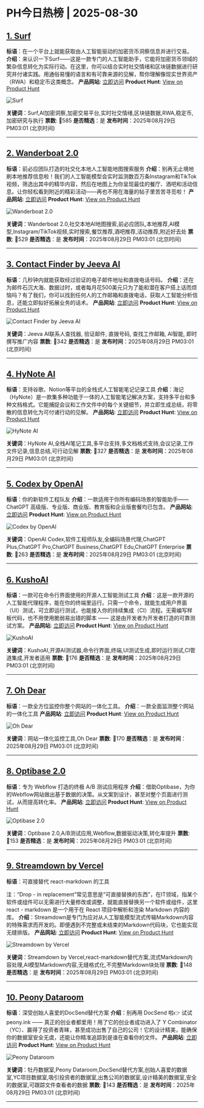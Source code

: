 # PH今日热榜 | 2025-08-30

## [1. Surf](https://www.producthunt.com/products/surf-9?utm_campaign=producthunt-api&utm_medium=api-v2&utm_source=Application%3A+dev+%28ID%3A+189358%29)
**标语**：在一个平台上就能获取由人工智能驱动的加密货币洞察信息并进行交易。
**介绍**：来认识一下Surf——这是一款专门的人工智能助手，它能将加密货币领域的繁杂信息转化为实际行动。在这里，你可以结合实时社交情绪和区块链数据进行研究并付诸实践。用通俗易懂的语言和有可靠来源的见解，帮你理解像现实世界资产（RWA）和稳定币这类概念。
**产品网站**: [立即访问](https://www.producthunt.com/r/MQ3BJZMNCWFMUH?utm_campaign=producthunt-api&utm_medium=api-v2&utm_source=Application%3A+dev+%28ID%3A+189358%29)
**Product Hunt**: [View on Product Hunt](https://www.producthunt.com/products/surf-9?utm_campaign=producthunt-api&utm_medium=api-v2&utm_source=Application%3A+dev+%28ID%3A+189358%29)

![Surf](https://ph-files.imgix.net/3a2be6a3-6537-4190-b516-32d324fde4dc.png?auto=format)

**关键词**：Surf,AI加密洞察,加密交易平台,实时社交情绪,区块链数据,RWA,稳定币,加密研究与执行
**票数**: 🔺585
**是否精选**：是
**发布时间**：2025年08月29日 PM03:01 (北京时间)

---

## [2. Wanderboat 2.0](https://www.producthunt.com/products/wanderboat-2-0?utm_campaign=producthunt-api&utm_medium=api-v2&utm_source=Application%3A+dev+%28ID%3A+189358%29)
**标语**：前必应团队打造的社交化本地人工智能地图搜索服务
**介绍**：别再无止境地刷本地推荐信息啦！我们的人工智能模型会实时监测数百万条Instagram和TikTok视频，筛选出其中的精华内容，然后在地图上为你呈现最佳的餐厅、酒吧和活动信息。让你轻松看到附近的精彩活动——再也不用在海量的帖子里苦苦寻觅啦！
**产品网站**: [立即访问](https://www.producthunt.com/r/FDUSA2T2KBHPTE?utm_campaign=producthunt-api&utm_medium=api-v2&utm_source=Application%3A+dev+%28ID%3A+189358%29)
**Product Hunt**: [View on Product Hunt](https://www.producthunt.com/products/wanderboat-2-0?utm_campaign=producthunt-api&utm_medium=api-v2&utm_source=Application%3A+dev+%28ID%3A+189358%29)

![Wanderboat 2.0](https://ph-files.imgix.net/1b2dc2a0-b398-4896-a88a-b8ffd4cd16c8.jpeg?auto=format)

**关键词**：Wanderboat 2.0,社交本地AI地图搜索,前必应团队,本地推荐,AI模型,Instagram/TikTok视频,实时搜索,餐饮推荐,酒吧推荐,活动推荐,附近好去处
**票数**: 🔺529
**是否精选**：是
**发布时间**：2025年08月29日 PM03:01 (北京时间)

---

## [3. Contact Finder by Jeeva AI](https://www.producthunt.com/products/jeeva-ai?utm_campaign=producthunt-api&utm_medium=api-v2&utm_source=Application%3A+dev+%28ID%3A+189358%29)
**标语**：几秒钟内就能获取经过验证的电子邮件地址和直拨电话号码。
**介绍**：还在为邮件石沉大海、数据过时，或者每月花500美元只为了能和潜在客户搭上话而烦恼吗？有了我们，你可以找到任何人的工作邮箱和直拨电话，获取人工智能分析信息，还能立即拟好拓展业务的话术。
**产品网站**: [立即访问](https://www.producthunt.com/r/VNF7D2WGYNJHP4?utm_campaign=producthunt-api&utm_medium=api-v2&utm_source=Application%3A+dev+%28ID%3A+189358%29)
**Product Hunt**: [View on Product Hunt](https://www.producthunt.com/products/jeeva-ai?utm_campaign=producthunt-api&utm_medium=api-v2&utm_source=Application%3A+dev+%28ID%3A+189358%29)

![Contact Finder by Jeeva AI](https://ph-files.imgix.net/c5a327cf-2267-4656-9649-0d03f9fbc83b.png?auto=format)

**关键词**：Jeeva AI联系人查找器, 验证邮件, 直拨号码, 查找工作邮箱, AI智能, 即时撰写推广内容
**票数**: 🔺342
**是否精选**：是
**发布时间**：2025年08月29日 PM03:01 (北京时间)

---

## [4. HyNote AI](https://www.producthunt.com/products/ai-notebook-app?utm_campaign=producthunt-api&utm_medium=api-v2&utm_source=Application%3A+dev+%28ID%3A+189358%29)
**标语**：支持谷歌、Notion等平台的全栈式人工智能笔记记录工具
**介绍**：海记（HyNote）是一款集多种功能于一体的人工智能笔记解决方案，支持多平台和多种文档格式。它能捕捉会议和工作文件中的每个关键细节，并立即生成总结，将零散的信息转化为可付诸行动的见解。
**产品网站**: [立即访问](https://www.producthunt.com/r/FHNNTJ3A26Z2XI?utm_campaign=producthunt-api&utm_medium=api-v2&utm_source=Application%3A+dev+%28ID%3A+189358%29)
**Product Hunt**: [View on Product Hunt](https://www.producthunt.com/products/ai-notebook-app?utm_campaign=producthunt-api&utm_medium=api-v2&utm_source=Application%3A+dev+%28ID%3A+189358%29)

![HyNote AI](https://ph-files.imgix.net/bf8bb2b2-8fa0-4a5e-ae84-fba63f1a8c22.jpeg?auto=format)

**关键词**：HyNote AI,全栈AI笔记工具,多平台支持,多文档格式支持,会议记录,工作文件记录,信息总结,可行动见解
**票数**: 🔺327
**是否精选**：是
**发布时间**：2025年08月29日 PM03:01 (北京时间)

---

## [5. Codex by OpenAI](https://www.producthunt.com/products/openai?utm_campaign=producthunt-api&utm_medium=api-v2&utm_source=Application%3A+dev+%28ID%3A+189358%29)
**标语**：你的新软件工程队友
**介绍**：一款适用于你所有编码场景的智能助手——ChatGPT 高级版、专业版、商业版、教育版和企业版套餐均已包含。
**产品网站**: [立即访问](https://www.producthunt.com/r/TERF7FVV7K2FC4?utm_campaign=producthunt-api&utm_medium=api-v2&utm_source=Application%3A+dev+%28ID%3A+189358%29)
**Product Hunt**: [View on Product Hunt](https://www.producthunt.com/products/openai?utm_campaign=producthunt-api&utm_medium=api-v2&utm_source=Application%3A+dev+%28ID%3A+189358%29)

![Codex by OpenAI](https://ph-files.imgix.net/bc2d1fc7-b0e6-4984-9041-ae228419df25.jpeg?auto=format)

**关键词**：OpenAI Codex,软件工程师队友,全编码场景代理,ChatGPT Plus,ChatGPT Pro,ChatGPT Business,ChatGPT Edu,ChatGPT Enterprise
**票数**: 🔺263
**是否精选**：是
**发布时间**：2025年08月29日 PM03:01 (北京时间)

---

## [6. KushoAI](https://www.producthunt.com/products/kushoai?utm_campaign=producthunt-api&utm_medium=api-v2&utm_source=Application%3A+dev+%28ID%3A+189358%29)
**标语**：一款可在命令行界面使用的开源人工智能测试工具
**介绍**：这是一款开源的人工智能代理程序，能在你的终端里运行。只需一个命令，就能生成用户界面（UI）测试，可立即运行测试，也能接入你的持续集成（CI）流程。无需编写样板代码，也不用使用脆弱易出错的脚本 —— 这是由开发者为开发者打造的可靠测试方案。
**产品网站**: [立即访问](https://www.producthunt.com/r/7BTXX4MKXSCFKT?utm_campaign=producthunt-api&utm_medium=api-v2&utm_source=Application%3A+dev+%28ID%3A+189358%29)
**Product Hunt**: [View on Product Hunt](https://www.producthunt.com/products/kushoai?utm_campaign=producthunt-api&utm_medium=api-v2&utm_source=Application%3A+dev+%28ID%3A+189358%29)

![KushoAI](https://ph-files.imgix.net/3203658e-ae85-44cf-96b5-292254ff0fbe.png?auto=format)

**关键词**：KushoAI,开源AI测试器,命令行界面,终端,UI测试生成,即时运行测试,CI管道集成,开发者适用
**票数**: 🔺176
**是否精选**：是
**发布时间**：2025年08月29日 PM03:01 (北京时间)

---

## [7. Oh Dear](https://www.producthunt.com/products/oh-dear?utm_campaign=producthunt-api&utm_medium=api-v2&utm_source=Application%3A+dev+%28ID%3A+189358%29)
**标语**：一款全方位监控你整个网站的一体化工具。
**介绍**：一款全面监测整个网站的一体化工具
**产品网站**: [立即访问](https://www.producthunt.com/r/LFTEVB6DF7S3XA?utm_campaign=producthunt-api&utm_medium=api-v2&utm_source=Application%3A+dev+%28ID%3A+189358%29)
**Product Hunt**: [View on Product Hunt](https://www.producthunt.com/products/oh-dear?utm_campaign=producthunt-api&utm_medium=api-v2&utm_source=Application%3A+dev+%28ID%3A+189358%29)

![Oh Dear](https://ph-files.imgix.net/5acfa6c5-2cd3-4e82-80e7-08e9b574c944.jpeg?auto=format)

**关键词**：网站一体化监控工具,Oh Dear
**票数**: 🔺170
**是否精选**：是
**发布时间**：2025年08月29日 PM03:01 (北京时间)

---

## [8. Optibase 2.0](https://www.producthunt.com/products/a-b-testing-for-webflow?utm_campaign=producthunt-api&utm_medium=api-v2&utm_source=Application%3A+dev+%28ID%3A+189358%29)
**标语**：专为 Webflow 打造的终极 A/B 测试应用程序
**介绍**：借助Optibase，为你的Webflow网站做出基于数据的决策。从文案到设计，甚至对整个页面进行测试，从而提高转化率。
**产品网站**: [立即访问](https://www.producthunt.com/r/PMB227JEVECLYQ?utm_campaign=producthunt-api&utm_medium=api-v2&utm_source=Application%3A+dev+%28ID%3A+189358%29)
**Product Hunt**: [View on Product Hunt](https://www.producthunt.com/products/a-b-testing-for-webflow?utm_campaign=producthunt-api&utm_medium=api-v2&utm_source=Application%3A+dev+%28ID%3A+189358%29)

![Optibase 2.0](https://ph-files.imgix.net/9c32bc09-de58-4ffa-a24c-d9ae9bb88f51.png?auto=format)

**关键词**：Optibase 2.0,A/B测试应用,Webflow,数据驱动决策,转化率提升
**票数**: 🔺153
**是否精选**：是
**发布时间**：2025年08月29日 PM03:01 (北京时间)

---

## [9. Streamdown by Vercel](https://www.producthunt.com/products/vercel?utm_campaign=producthunt-api&utm_medium=api-v2&utm_source=Application%3A+dev+%28ID%3A+189358%29)
**标语**：可直接替代 react-markdown 的工具

注：“Drop - in replacement”常见意思是“可直接替换的东西”，在IT领域，指某个软件或组件可以无需进行大量修改或调整，就能直接替换另一个软件或组件，这里 react - markdown 是一个用于在 React 项目中解析和渲染 Markdown 内容的库。
**介绍**：Streamdown是专门为应对从人工智能模型流式传输Markdown内容的特殊需求而开发的。即便遇到不完整或未结束的Markdown代码块，它也能实现无缝排版。
**产品网站**: [立即访问](https://www.producthunt.com/r/755C4V7LOVOEZP?utm_campaign=producthunt-api&utm_medium=api-v2&utm_source=Application%3A+dev+%28ID%3A+189358%29)
**Product Hunt**: [View on Product Hunt](https://www.producthunt.com/products/vercel?utm_campaign=producthunt-api&utm_medium=api-v2&utm_source=Application%3A+dev+%28ID%3A+189358%29)

![Streamdown by Vercel](https://ph-files.imgix.net/0a159f54-848e-4f59-93a7-8d0563cace67.png?auto=format)

**关键词**：Streamdown by Vercel,react-markdown替代方案,流式Markdown内容处理,AI模型Markdown内容,无缝格式化,不完整Markdown块处理
**票数**: 🔺148
**是否精选**：是
**发布时间**：2025年08月29日 PM03:01 (北京时间)

---

## [10. Peony Dataroom](https://www.producthunt.com/products/peony-0-5?utm_campaign=producthunt-api&utm_medium=api-v2&utm_source=Application%3A+dev+%28ID%3A+189358%29)
**标语**：深受创始人喜爱的DocSend替代方案
**介绍**：别再用 DocSend 啦👉 试试 peony.ink —— 真正的创业者都爱用！用了它的创业者成功进入了 Y Combinator（YC）、赢得了投资者青睐，甚至成功出售了自己的公司！它的设计精美，能确保你的数据室安全无虞，还能让你精准追踪到是谁在查看你的文件。
**产品网站**: [立即访问](https://www.producthunt.com/r/2EWWYTKQMFH6VY?utm_campaign=producthunt-api&utm_medium=api-v2&utm_source=Application%3A+dev+%28ID%3A+189358%29)
**Product Hunt**: [View on Product Hunt](https://www.producthunt.com/products/peony-0-5?utm_campaign=producthunt-api&utm_medium=api-v2&utm_source=Application%3A+dev+%28ID%3A+189358%29)

![Peony Dataroom](https://ph-files.imgix.net/f3c682d2-d802-412d-b75b-3de705c73c19.png?auto=format)

**关键词**：牡丹数据室,Peony Dataroom,DocSend替代方案,创始人喜爱的数据室,YC项目数据室,吸引投资者的数据室,出售公司的数据室,设计精美的数据室,安全的数据室,可跟踪文件查看者的数据
**票数**: 🔺143
**是否精选**：是
**发布时间**：2025年08月29日 PM03:01 (北京时间)

---

